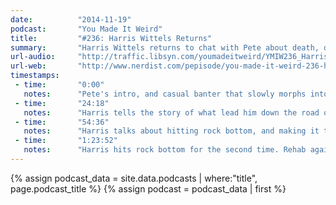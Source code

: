 ```yaml
---
date:          "2014-11-19"
podcast:       "You Made It Weird"
title:         "#236: Harris Wittels Returns"
summary:       "Harris Wittels returns to chat with Pete about death, drugs, coping, and the future. A somewhat prescient conversation, given Harris' death 15 months after this was recorded. Harris talks about what was going on in his life as his addictions took firmer hold over him and describes bumping up against rock bottom a few times. Some great stories about trying to make it work with his Scientologist girlfriend and some epic quests finding drugs in LA's MacAurthor Park. Altogether, a terrific (and sad, in retrospect) conversation."
url-audio:     "http://traffic.libsyn.com/youmadeitweird/YMIW236_Harris_Wittels_Returns.mp3"
url-web:       "http://www.nerdist.com/pepisode/you-made-it-weird-236-harris-wittels-returns/"
timestamps:
 - time:       "0:00"
   notes:      "Pete's intro, and casual banter that slowly morphs into an existential talk about death, tragedy, coping with loss, and laughing at it all."
 - time:       "24:18"
   notes:      "Harris tells the story of what lead him down the road of serious drug addiction. Girlfriend, breakup, Scientology, flirting with rehab and pulling back."
 - time:       "54:36"
   notes:      "Harris talks about hitting rock bottom, and making it to rehab. And relapsing immediately. Some crazy stories about finding drugs in MacAuthor Park, and transitioning from pills to heroin."
 - time:       "1:23:52"
   notes:      "Harris hits rock bottom for the second time. Rehab again, and finding success with it. Retrospection, conclusions, lessons learned, and looking ahead to the future. An ending that is both hopeful and sad, knowing that Harris died of an overdose 15 months after this was recorded."
---
```


{% assign podcast_data = site.data.podcasts | where:"title", page.podcast_title %}
{% assign podcast = podcast_data | first %}